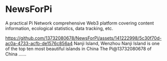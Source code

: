 # NewsForPi
A practical Pi Network comprehensive Web3 platform covering content information, ecological statistics, data tracking, etc. 


https://github.com/13732080678/NewsForPi/assets/141222998/5c30f70d-ac0a-4733-acfb-de1576c856a4
Nanji Island, Wenzhou
Nanji Island is one of the top ten most beautiful islands in China
The Pi@13732080678 of China
......
